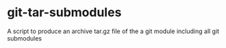 # git-tar-submodules
A script to produce an archive tar.gz file of the a git module including all git submodules
